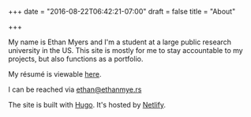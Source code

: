 +++
date = "2016-08-22T06:42:21-07:00"
draft = false
title = "About"

+++


My name is Ethan Myers and I'm a student at a large public research university in the US. This site is mostly for me to stay accountable to my projects, but also functions as a portfolio.

My résumé is viewable [here](/pdf/CV_US.pdf).

I can be reached via <ethan@ethanmye.rs>

The site is built with [Hugo](https://gohugo.io/). It's hosted by [Netlify](https://netlify.com/). 